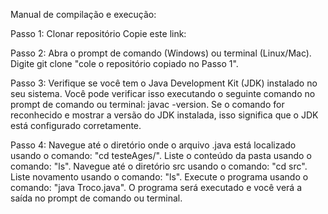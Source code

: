 Manual de compilação e execução:

Passo 1:
Clonar repositório
Copie este link:

Passo 2:
Abra o prompt de comando (Windows) ou terminal (Linux/Mac). 
Digite git clone "cole o repositório copiado no Passo 1".

Passo 3:
Verifique se você tem o Java Development Kit (JDK) instalado no seu sistema. Você pode verificar isso executando o seguinte comando no prompt de comando ou terminal: javac -version.
Se o comando for reconhecido e mostrar a versão do JDK instalada, isso significa que o JDK está configurado corretamente.

Passo 4:
Navegue até o diretório onde o arquivo .java está localizado usando o comando: "cd testeAges/". 
Liste o conteúdo da pasta usando o comando: "ls".
Navegue até o diretório src usando o comando: "cd src".
Liste novamento usando o comando: "ls".
Execute o programa usando o comando: "java Troco.java".
O programa será executado e você verá a saída no prompt de comando ou terminal.